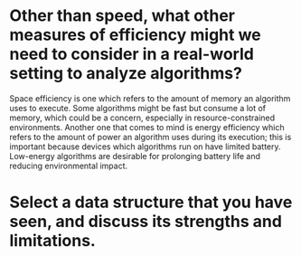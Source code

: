 # Other than speed, what other measures of efficiency might we need to consider in a real-world setting to analyze algorithms? 
Space efficiency is one which refers to the amount of memory an algorithm uses to execute. Some algorithms might be fast but consume a lot of memory, which could be a concern, especially in resource-constrained environments. Another one that comes to mind is energy efficiency which refers to the amount of power an algorithm uses during its execution; this is important because devices which algorithms run on have limited battery. Low-energy algorithms are desirable for prolonging battery life and reducing environmental impact.

# Select a data structure that you have seen, and discuss its strengths and limitations.

